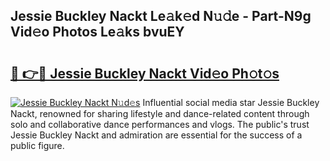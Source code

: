 ## Jessie Buckley Nackt Le𝚊k𝚎d N𝚞𝚍e - Part-N9g Vid𝚎o Photos Le𝚊ks bvuEY

# <h2><a href="http://fb0ald.evod.top/?m=Jessie+Buckley+Nackt">🔗 👉🔴 Jessie Buckley Nackt Vid𝚎o Ph𝚘t𝚘s</a></h2>

[![Jessie Buckley Nackt N𝚞d𝚎s](https://i.imgur.com/8V9OHl7.gif)](http://fb0ald.evod.top/?m=Jessie+Buckley+Nackt)
Influential social media star Jessie Buckley Nackt, renowned for sharing lifestyle and dance-related content through solo and collaborative dance performances and vlogs. The public's trust Jessie Buckley Nackt and admiration are essential for the success of a public figure. 
